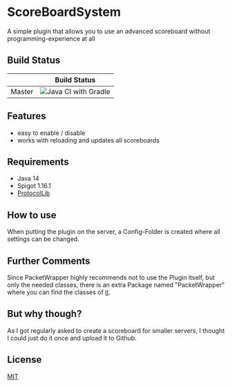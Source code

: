 # ScoreBoardSystem
 A simple plugin that allows you to use an advanced scoreboard without programming-experience at all

## Build Status
|             | Build Status                                                                                                            |
|-------------|-------------------------------------------------------------------------------------------------------------------------|
| Master      | ![Java CI with Gradle](https://github.com/Shepiii/ScoreBoardSystem/workflows/Java%20CI%20with%20Gradle/badge.svg) |

## Features
- easy to enable / disable
- works with reloading and updates all scoreboards

## Requirements
- Java 14
- Spigot 1.16.1
- [ProtocolLib](https://github.com/dmulloy2/ProtocolLib/)

## How to use
When putting the plugin on the server, a Config-Folder is created where all settings can be changed.

## Further Comments
Since PacketWrapper highly recommends not to use the Plugin itself, but only the needed classes, there is an extra Package named "PacketWrapper" where you can find the classes of [it](https://github.com/dmulloy2/PacketWrapper).

## But why though?
As I got regularly asked to create a scoreboard for smaller servers, I thought I could just do it once and upload it to Github.

## License
[MIT](https://choosealicense.com/licenses/mit/)
